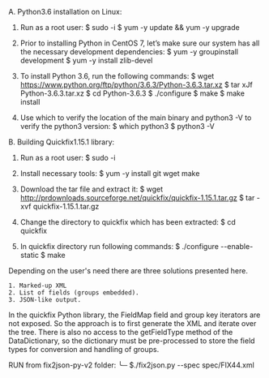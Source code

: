 A. Python3.6 installation on Linux:

1. Run as a root user:
    $ sudo -i
    $ yum -y update && yum -y upgrade

2. Prior to installing Python in CentOS 7, let’s make sure our system has all the necessary development dependencies:
$ yum -y groupinstall development
$ yum -y install zlib-devel

3. To install Python 3.6, run the following commands:
$ wget https://www.python.org/ftp/python/3.6.3/Python-3.6.3.tar.xz
$ tar xJf Python-3.6.3.tar.xz
$ cd Python-3.6.3
$ ./configure
$ make
$ make install

4. Use which to verify the location of the main binary and python3 -V to verify the python3 version:
$ which python3
$ python3 -V



B. Building Quickfix1.15.1 library:

1. Run as a root user:
$ sudo -i


2. Install necessary tools:
$ yum -y install git wget make


3. Download the tar file and extract it:
$ wget http://prdownloads.sourceforge.net/quickfix/quickfix-1.15.1.tar.gz
$ tar -xvf quickfix-1.15.1.tar.gz

4. Change the directory to quickfix which has been extracted:
$ cd quickfix

5. In quickfix directory run following commands:
$ ./configure --enable-static
$ make








Depending on the user's need there are three solutions presented here.

    1. Marked-up XML
    2. List of fields (groups embedded).
    3. JSON-like output.

In the quickfix Python library, the FieldMap field and group key iterators are not exposed. So the approach is to first generate the XML and iterate over the tree. There is also no access to the getFieldType method of the DataDictionary, so the dictionary must be pre-processed to store the field types for conversion and handling of groups.

RUN from fix2json-py-v2 folder:
╰─ $./fix2json.py --spec spec/FIX44.xml
